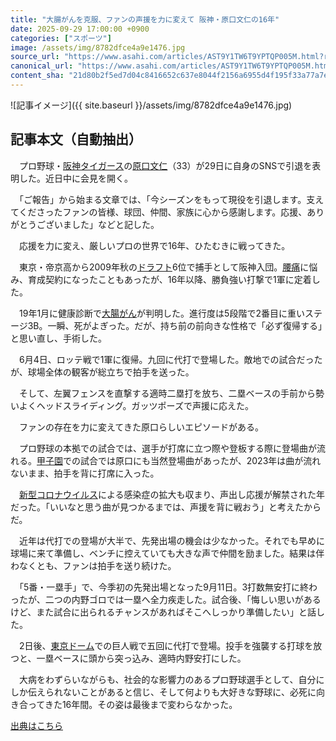 ```yaml
---
title: "大腸がんを克服、ファンの声援を力に変えて 阪神・原口文仁の16年"
date: 2025-09-29 17:00:00 +0900
categories: ["スポーツ"]
image: /assets/img/8782dfce4a9e1476.jpg
source_url: "https://www.asahi.com/articles/AST9Y1TW6T9YPTQP005M.html?ref=rss"
canonical_url: "https://www.asahi.com/articles/AST9Y1TW6T9YPTQP005M.html"
content_sha: "21d80b2f5ed7d04c8416652c637e8044f2156a6955d4f195f33a77a7edbba15e"
---
```


![記事イメージ]({{ site.baseurl }}/assets/img/8782dfce4a9e1476.jpg)

## 記事本文（自動抽出）
<div><div class="nfyQp"><p>　プロ野球・<a href="https://www.asahi.com/sports/baseball/list/tigers.html" title="阪神タイガース のトピックスを開く" class="eWgMZ">阪神タイガース</a>の<a href="//www.asahi.com/topics/word/%E5%8E%9F%E5%8F%A3%E6%96%87%E4%BB%81.html" title="原口文仁 のトピックスを開く" class="eWgMZ">原口文仁</a>（33）が29日に自身のSNSで引退を表明した。近日中に会見を開く。</p><p>　「ご報告」から始まる文章では、「今シーズンをもって現役を引退します。支えてくださったファンの皆様、球団、仲間、家族に心から感謝します。応援、ありがとうございました」などと記した。</p><p>　応援を力に変え、厳しいプロの世界で16年、ひたむきに戦ってきた。</p><p>　東京・帝京高から2009年秋の<a href="//www.asahi.com/topics/word/%E3%83%89%E3%83%A9%E3%83%95%E3%83%88%E4%BC%9A%E8%AD%B0.html" title="ドラフト のトピックスを開く" class="eWgMZ">ドラフト</a>6位で捕手として阪神入団。<a href="//www.asahi.com/topics/word/%E8%85%B0%E7%97%9B.html" title="腰痛 のトピックスを開く" class="eWgMZ">腰痛</a>に悩み、育成契約になったこともあったが、16年以降、勝負強い打撃で1軍に定着した。</p><p>　19年1月に健康診断で<a href="//www.asahi.com/topics/word/%E5%A4%A7%E8%85%B8%E3%81%8C%E3%82%93.html" title="大腸がん のトピックスを開く" class="eWgMZ">大腸がん</a>が判明した。進行度は5段階で2番目に重いステージ3B。一瞬、死がよぎった。だが、持ち前の前向きな性格で「必ず復帰する」と思い直し、手術した。</p><p>　6月4日、ロッテ戦で1軍に復帰。九回に代打で登場した。敵地での試合だったが、球場全体の観客が総立ちで拍手を送った。</p><p>　そして、左翼フェンスを直撃する適時二塁打を放ち、二塁ベースの手前から勢いよくヘッドスライディング。ガッツポーズで声援に応えた。</p><p>　ファンの存在を力に変えてきた原口らしいエピソードがある。</p><p>　プロ野球の本拠での試合では、選手が打席に立つ際や登板する際に登場曲が流れる。<a href="//www.asahi.com/topics/word/%E7%94%B2%E5%AD%90%E5%9C%92.html" title="甲子園 のトピックスを開く" class="eWgMZ">甲子園</a>での試合では原口にも当然登場曲があったが、2023年は曲が流れないまま、拍手を背に打席に入った。</p><p>　<a href="//www.asahi.com/topics/word/%E3%82%B3%E3%83%AD%E3%83%8A%E3%82%A6%E3%82%A4%E3%83%AB%E3%82%B9.html" title="新型コロナウイルス のトピックスを開く" class="eWgMZ">新型コロナウイルス</a>による感染症の拡大も収まり、声出し応援が解禁された年だった。「いいなと思う曲が見つかるまでは、声援を背に戦おう」と考えたからだ。</p><p>　近年は代打での登場が大半で、先発出場の機会は少なかった。それでも早めに球場に来て準備し、ベンチに控えていても大きな声で仲間を励ました。結果は伴わなくとも、ファンは拍手を送り続けた。</p><p>　「5番・一塁手」で、今季初の先発出場となった9月11日。3打数無安打に終わったが、二つの内野ゴロでは一塁へ全力疾走した。試合後、「悔しい思いがあるけど、また試合に出られるチャンスがあればそこへしっかり準備したい」と話した。</p><p>　2日後、<a href="//www.asahi.com/topics/word/%E6%9D%B1%E4%BA%AC%E3%83%89%E3%83%BC%E3%83%A0.html" title="東京ドーム のトピックスを開く" class="eWgMZ">東京ドーム</a>での巨人戦で五回に代打で登場。投手を強襲する打球を放つと、一塁ベースに頭から突っ込み、適時内野安打にした。</p><p>　大病をわずらいながらも、社会的な影響力のあるプロ野球選手として、自分にしか伝えられないことがあると信じ、そして何よりも大好きな野球に、必死に向き合ってきた16年間。その姿は最後まで変わらなかった。</p><p id="_gtm_LastLine"></p></div></div>

[出典はこちら](https://www.asahi.com/articles/AST9Y1TW6T9YPTQP005M.html?ref=rss)
